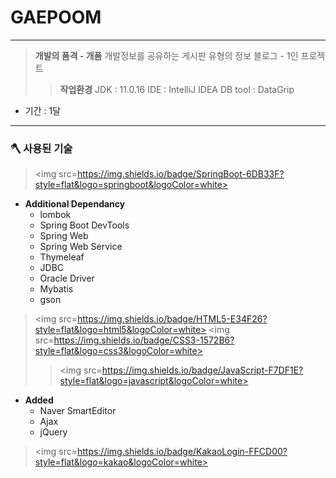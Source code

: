 # GAEPOOM
***
> **개발의 품격 - 개품**
개발정보를 공유하는 게시판 유형의 정보 블로그 - 1인 프로젝트
>> **작업환경**
JDK : 11.0.16
IDE : IntelliJ IDEA
DB tool : DataGrip
    
+ 기간 : 1달

***
### 🪓  사용된 기술
> <img src=https://img.shields.io/badge/SpringBoot-6DB33F?style=flat&logo=springboot&logoColor=white> 
+  **Additional Dependancy**
   + lombok
   + Spring Boot DevTools
   + Spring Web
   + Spring Web Service
   + Thymeleaf
   + JDBC
   + Oracle Driver
   + Mybatis
   + gson
> <img src=https://img.shields.io/badge/HTML5-E34F26?style=flat&logo=html5&logoColor=white>
<img src=https://img.shields.io/badge/CSS3-1572B6?style=flat&logo=css3&logoColor=white>
>> <img src=https://img.shields.io/badge/JavaScript-F7DF1E?style=flat&logo=javascript&logoColor=white>
+  **Added**
   + Naver SmartEditor
   + Ajax
   + jQuery
> <img src=https://img.shields.io/badge/KakaoLogin-FFCD00?style=flat&logo=kakao&logoColor=white>
